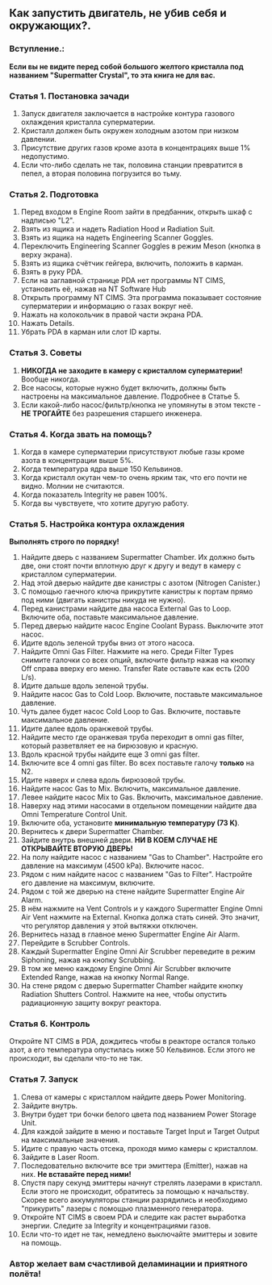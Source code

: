 ## Как запустить двигатель, не убив себя и окружающих?.

### Вступление.:
**Если вы не видите перед собой большого желтого кристалла под названием "Supermatter Crystal", то эта книга не для вас.**

### Статья 1. Постановка зачади
1. Запуск двигателя заключается в настройке контура газового охлаждения кристалла суперматерии.
2. Кристалл должен быть окружен холодным азотом при низком давлении.
3. Присутствие других газов кроме азота в концентрациях выше 1% недопустимо.
4. Если что-либо сделать не так, половина станции превратится в пепел, а вторая половина погрузится во тьму.

### Статья 2. Подготовка
1. Перед входом в Engine Room зайти в предбанник, открыть шкаф с надписью "L2".
2. Взять из ящика и надеть Radiation Hood и Radiation Suit.
3. Взять из ящика на надеть Engineering Scanner Goggles.
4. Переключить Engineering Scanner Goggles в режим Meson (кнопка в верху экрана).
5. Взять из ящика счётчик гейгера, включить, положить в карман.
6. Взять в руку PDA.
7. Если на заглавной странице PDA нет программы NT CIMS, установить её, нажав на NT Software Hub
8. Открыть программу NT CIMS. Эта программа показывает состояние суперматерии и информацию о газах вокруг неё.
9. Нажать на колокольчик в правой части экрана PDA.
10. Нажать Details.
11. Убрать PDA в карман или слот ID карты.

### Статья 3. Советы
1. **НИКОГДА не заходите в камеру с кристаллом суперматерии!** Вообще никогда.
2. Все насосы, которые нужно будет включить, должны быть настроены на максимальное давление. Подробнее в Статье 5.
3. Если какой-либо насос/фильтр/кнопка не упомянуты в этом тексте - **НЕ ТРОГАЙТЕ** без разрешения старшего инженера.

### Статья 4. Когда звать на помощь?
1. Когда в камере суперматерии присутствуют любые газы кроме азота в концентрации выше 5%.
2. Когда температура ядра выше 150 Кельвинов.
3. Когда кристалл окутан чем-то очень ярким так, что его почти не видно. Молнии не считаются.
4. Когда показатель Integrity не равен 100%.
5. Когда вы чувствуете, что хотите другую работу.

### Статья 5. Настройка контура охлаждения
**Выполнять строго по порядку!**
1. Найдите дверь с названием Supermatter Chamber. Их должно быть две, они стоят почти вплотную друг к другу и ведут в камеру с кристаллом суперматерии.
2. Над этой дверью найдите две канистры с азотом (Nitrogen Canister.)
3. С помощью гаечного ключа прикрутите канистры к портам прямо под ними (двигать канистры никуда не нужно).
4. Перед канистрами найдите два насоса External Gas to Loop. Включите оба, поставьте максимальное давление.
5. Перед дверью найдите насос Engine Coolant Bypass. Выключите этот насос.
6. Идите вдоль зеленой трубы вниз от этого насоса.
7. Найдите Omni Gas Filter. Нажмите на него. Среди Filter Types снимите галочки со всех опций, включите фильтр нажав на кнопку Off справа вверху его меню. Transfer Rate оставьте как есть (200 L/s).
8. Идите дальше вдоль зеленой трубы.
9. Найдите насос Gas to Cold Loop. Включите, поставьте максимальное давление.
10. Чуть далее будет насос Cold Loop to Gas. Включите, поставьте максимальное давление.
11. Идите далее вдоль оранжевой трубы.
12. Найдите место где оранжевая труба переходит в omni gas filter, который разветвляет ее на бирюзовую и красную.
13. Вдоль красной трубы найдите еще 3 omni gas filter.
14. Включите все 4 omni gas filter. Во всех поставьте галочу **только** на N2.
15. Идите наверх и слева вдоль бирюзовой трубы.
16. Найдите насос Gas to Mix. Включить, максимальное давление.
17. Левее найдите насос Mix to Gas. Включить, максимальное давление.
18. Наверху над этими насосами в отдельном помещении найдите два Omni Temperature Control Unit.
19. Включите оба, установите **минимальную температуру (73 K)**.
20. Вернитесь к двери Supermatter Chamber.
21. Зайдите внутрь внешней двери. **НИ В КОЕМ СЛУЧАЕ НЕ ОТКРЫВАЙТЕ ВТОРУЮ ДВЕРЬ!**
22. На полу найдите насос с названием "Gas to Chamber". Настройте его давление на максимум (4500 kPa). Включите насос.
23. Рядом с ним найдите насос с названием "Gas to Filter". Настройте его давление на максимум, включите.
24. Рядом с той же дверью на стене найдите Supermatter Engine Air Alarm.
25. В нём нажмите на Vent Controls и у каждого Supermatter Engine Omni Air Vent нажмите на External. Кнопка должа стать синей. Это значит, что регулятор давления у этой вытяжки отключен.
26. Вернитесь назад в главное меню Supermatter Engine Air Alarm.
27. Перейдите в Scrubber Controls.
28. Каждый Supermatter Engine Omni Air Scrubber переведите в режим Siphoning, нажав на кнопку Scrubbing.
29. В том же меню каждому Engine Omni Air Scrubber включите Extended Range, нажав на кнопку Normal Range.
30. На стене рядом с дверью Supermatter Chamber найдите кнопку Radiation Shutters Control. Нажмите на нее, чтобы опустить радиационную защиту вокруг реактора.

### Статья 6. Контроль
Откройте NT CIMS в PDA, дождитесь чтобы в реакторе остался только азот, а его температура опустилась ниже 50 Кельвинов. Если этого не происходит, вы сделали что-то не так.

### Статья 7. Запуск
1. Слева от камеры с кристаллом найдите дверь Power Monitoring.
2. Зайдите внутрь.
3. Внутри будет три бочки белого цвета под названием Power Storage Unit.
4. Для каждой зайдите в меню и поставьте Target Input и Target Output на максимальные значения.
5. Идите с правую часть отсека, проходя мимо камеры с кристаллом.
6. Зайдите в Laser Room.
7. Последовательно включите все три эмиттера (Emitter), нажав на них. **Не вставайте перед ними!**
8. Спустя пару секунд эмиттеры начнут стрелять лазерами в кристалл. Если этого не происходит, обратитесь за помощью к начальству. Скорее всего аккумуляторы станции разрядились и необходимо "прикурить" лазеры с помощью плазменного генератора.
9. Откройте NT CIMS в своем PDA и следите как растет выработка энергии. Следите за Integrity и концентрациями газов.
10. Если что-то идет не так, немедлено выключайте эмиттеры и зовите на помощь.

### Автор желает вам счастливой деламинации и приятного полёта!